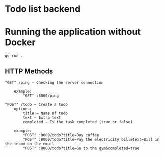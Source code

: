 # Todo list backend
# Running the application without Docker
```
go run .
```
## HTTP Methods
```
"GET" /ping — Checking the server connection

    example: 
        "GET" :8000/ping
```
```
"POST" /todo — Create a todo
    options:
        title — Name of todo
        text — Extra text
        completed — Is the task completed (true or false)

    example: 
        "POST" :8000/todo?title=Buy coffee
        "POST" :8000/todo?title=Pay the electricity bill&text=Bill in the inbox on the email
        "POST" :8000/todo?title=Go to the gym&completed=true
```
